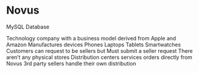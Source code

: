 # Novus
MySQL Database


Technology company with a business model derived from Apple and Amazon
Manufactures devices 
Phones
Laptops
Tablets
Smartwatches
Customers can request to be sellers
but Must submit a seller request
There aren’t any physical stores
Distribution centers services orders directly from Novus
3rd party sellers handle their own distribution 
